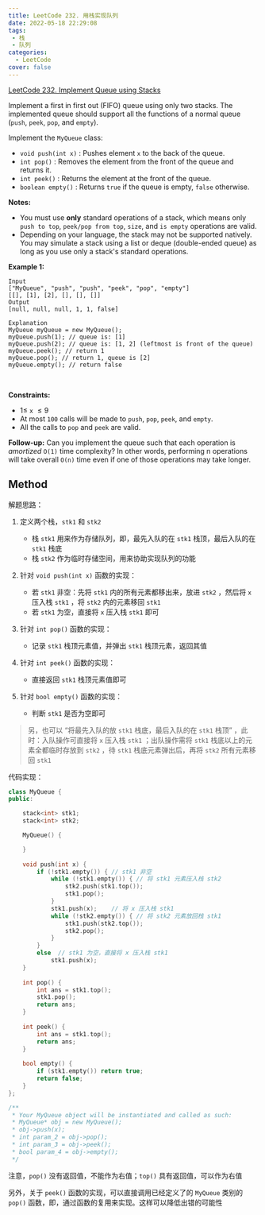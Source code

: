 ```yaml
---
title: LeetCode 232. 用栈实现队列
date: 2022-05-18 22:29:08
tags:
 - 栈
 - 队列
categories:
  - LeetCode
cover: false
---
```



[LeetCode 232. Implement Queue using Stacks](https://leetcode.cn/problems/implement-queue-using-stacks/)

Implement a first in first out (FIFO) queue using only two stacks. The implemented queue should support all the functions of a normal queue (`push`, `peek`, `pop`, and `empty`).

Implement the `MyQueue` class:

 - `void push(int x)` : Pushes element `x` to the back of the queue.
 - `int pop()` : Removes the element from the front of the queue and returns it.
 - `int peek()` : Returns the element at the front of the queue.
 - `boolean empty()` : Returns `true` if the queue is empty, `false` otherwise.

**Notes:**

 - You must use **only** standard operations of a stack, which means only `push to top`, `peek/pop from top`, `size`, and `is empty` operations are valid.
 - Depending on your language, the stack may not be supported natively. You may simulate a stack using a list or deque (double-ended queue) as long as you use only a stack's standard operations.
 

**Example 1:**

    Input
    ["MyQueue", "push", "push", "peek", "pop", "empty"]
    [[], [1], [2], [], [], []]
    Output
    [null, null, null, 1, 1, false]

    Explanation
    MyQueue myQueue = new MyQueue();
    myQueue.push(1); // queue is: [1]
    myQueue.push(2); // queue is: [1, 2] (leftmost is front of the queue)
    myQueue.peek(); // return 1
    myQueue.pop(); // return 1, queue is [2]
    myQueue.empty(); // return false
 

**Constraints:**

 - $1 \le$ `x` $\le 9$
 - At most `100` calls will be made to `push`, `pop`, `peek`, and `empty`.
 - All the calls to `pop` and `peek` are valid.
 

**Follow-up:** Can you implement the queue such that each operation is *amortized* `O(1)` time complexity? In other words, performing n operations will take overall `O(n)` time even if one of those operations may take longer.


## Method

解题思路：

1. 定义两个栈，`stk1` 和 `stk2`
    - 栈 `stk1` 用来作为存储队列，即，最先入队的在 `stk1` 栈顶，最后入队的在 `stk1` 栈底
    - 栈 `stk2` 作为临时存储空间，用来协助实现队列的功能

2. 针对 `void push(int x)` 函数的实现：
    - 若 `stk1` 非空：先将 `stk1` 内的所有元素都移出来，放进 `stk2` ，然后将 `x` 压入栈 `stk1` ，将 `stk2` 内的元素移回 `stk1`
    - 若 `stk1` 为空，直接将 `x` 压入栈 `stk1` 即可

3. 针对 `int pop()` 函数的实现：
    - 记录 `stk1` 栈顶元素值，并弹出 `stk1` 栈顶元素，返回其值

4. 针对 `int peek()` 函数的实现：
    - 直接返回 `stk1` 栈顶元素值即可

5. 针对 `bool empty()` 函数的实现：
    - 判断 `stk1` 是否为空即可

> 另，也可以 “将最先入队的放 `stk1` 栈底，最后入队的在 `stk1` 栈顶” ，此时：入队操作可直接将 `x` 压入栈 `stk1` ；出队操作需将 `stk1` 栈底以上的元素全都临时存放到 `stk2` ，待 `stk1` 栈底元素弹出后，再将 `stk2` 所有元素移回 `stk1`

代码实现：

```cpp
class MyQueue {
public:

    stack<int> stk1;
    stack<int> stk2;

    MyQueue() {

    }
    
    void push(int x) {
        if (!stk1.empty()) { // stk1 非空
            while (!stk1.empty()) { // 将 stk1 元素压入栈 stk2
                stk2.push(stk1.top());
                stk1.pop();
            }
            stk1.push(x);    // 将 x 压入栈 stk1
            while (!stk2.empty()) { // 将 stk2 元素放回栈 stk1
                stk1.push(stk2.top());
                stk2.pop();
            }
        }
        else  // stk1 为空，直接将 x 压入栈 stk1
            stk1.push(x);
    }
    
    int pop() {
        int ans = stk1.top();
        stk1.pop();
        return ans;
    }
    
    int peek() {
        int ans = stk1.top();
        return ans;
    }
    
    bool empty() {
        if (stk1.empty()) return true;
        return false;
    }
};

/**
 * Your MyQueue object will be instantiated and called as such:
 * MyQueue* obj = new MyQueue();
 * obj->push(x);
 * int param_2 = obj->pop();
 * int param_3 = obj->peek();
 * bool param_4 = obj->empty();
 */
 ```

注意，`pop()` 没有返回值，不能作为右值；`top()` 具有返回值，可以作为右值

另外，关于 `peek()` 函数的实现，可以直接调用已经定义了的 `MyQueue` 类别的 `pop()` 函数，即，通过函数的复用来实现。这样可以降低出错的可能性